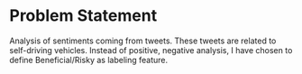 # Problem Statement

Analysis of sentiments coming from tweets. These tweets are related to self-driving vehicles. Instead of positive, negative analysis, I have chosen to define Beneficial/Risky as labeling feature.
